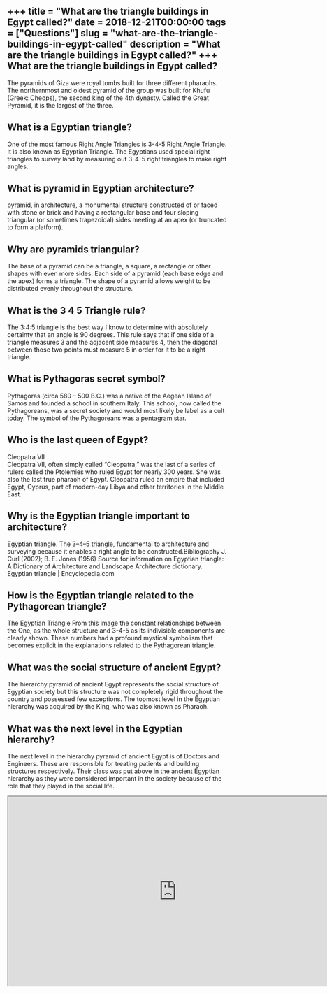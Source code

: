 +++
title = "What are the triangle buildings in Egypt called?"
date = 2018-12-21T00:00:00
tags = ["Questions"]
slug = "what-are-the-triangle-buildings-in-egypt-called"
description = "What are the triangle buildings in Egypt called?"
+++
What are the triangle buildings in Egypt called?
------------------------------------------------

The pyramids of Giza were royal tombs built for three different pharaohs. The northernmost and oldest pyramid of the group was built for Khufu (Greek: Cheops), the second king of the 4th dynasty. Called the Great Pyramid, it is the largest of the three.

What is a Egyptian triangle?
----------------------------

One of the most famous Right Angle Triangles is 3-4-5 Right Angle Triangle. It is also known as Egyptian Triangle. The Egyptians used special right triangles to survey land by measuring out 3-4-5 right triangles to make right angles.

What is pyramid in Egyptian architecture?
-----------------------------------------

pyramid, in architecture, a monumental structure constructed of or faced with stone or brick and having a rectangular base and four sloping triangular (or sometimes trapezoidal) sides meeting at an apex (or truncated to form a platform).

Why are pyramids triangular?
----------------------------

The base of a pyramid can be a triangle, a square, a rectangle or other shapes with even more sides. Each side of a pyramid (each base edge and the apex) forms a triangle. The shape of a pyramid allows weight to be distributed evenly throughout the structure.

What is the 3 4 5 Triangle rule?
--------------------------------

The 3:4:5 triangle is the best way I know to determine with absolutely certainty that an angle is 90 degrees. This rule says that if one side of a triangle measures 3 and the adjacent side measures 4, then the diagonal between those two points must measure 5 in order for it to be a right triangle.

What is Pythagoras secret symbol?
---------------------------------

Pythagoras (circa 580 – 500 B.C.) was a native of the Aegean Island of Samos and founded a school in southern Italy. This school, now called the Pythagoreans, was a secret society and would most likely be label as a cult today. The symbol of the Pythagoreans was a pentagram star.

Who is the last queen of Egypt?
-------------------------------

Cleopatra VII  
Cleopatra VII, often simply called “Cleopatra,” was the last of a series of rulers called the Ptolemies who ruled Egypt for nearly 300 years. She was also the last true pharaoh of Egypt. Cleopatra ruled an empire that included Egypt, Cyprus, part of modern-day Libya and other territories in the Middle East.

Why is the Egyptian triangle important to architecture?
-------------------------------------------------------

Egyptian triangle. The 3–4–5 triangle, fundamental to architecture and surveying because it enables a right angle to be constructed.Bibliography J. Curl (2002); B. E. Jones (1956) Source for information on Egyptian triangle: A Dictionary of Architecture and Landscape Architecture dictionary. Egyptian triangle | Encyclopedia.com

How is the Egyptian triangle related to the Pythagorean triangle?
-----------------------------------------------------------------

The Egyptian Triangle From this image the constant relationships between the One, as the whole structure and 3-4-5 as its indivisible components are clearly shown. These numbers had a profound mystical symbolism that becomes explicit in the explanations related to the Pythagorean triangle.

What was the social structure of ancient Egypt?
-----------------------------------------------

The hierarchy pyramid of ancient Egypt represents the social structure of Egyptian society but this structure was not completely rigid throughout the country and possessed few exceptions. The topmost level in the Egyptian hierarchy was acquired by the King, who was also known as Pharaoh.

What was the next level in the Egyptian hierarchy?
--------------------------------------------------

The next level in the hierarchy pyramid of ancient Egypt is of Doctors and Engineers. These are responsible for treating patients and building structures respectively. Their class was put above in the ancient Egyptian hierarchy as they were considered important in the society because of the role that they played in the social life.

<iframe allow="accelerometer; autoplay; clipboard-write; encrypted-media; gyroscope; picture-in-picture" allowfullscreen="" class="__youtube_prefs__  epyt-is-override  no-lazyload" data-no-lazy="1" data-origheight="433" data-origwidth="770" data-skipgform_ajax_framebjll="" height="433" id="_ytid_45817" loading="lazy" src="https://www.youtube.com/embed/ExX65rG7FQg?enablejsapi=1&autoplay=0&cc_load_policy=0&cc_lang_pref=&iv_load_policy=1&loop=0&modestbranding=0&rel=1&fs=1&playsinline=0&autohide=2&theme=dark&color=red&controls=1&" title="YouTube player" width="770"></iframe>